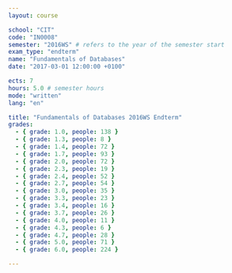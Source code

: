 ```yaml
---
layout: course

school: "CIT"
code: "IN0008"
semester: "2016WS" # refers to the year of the semester start
exam_type: "endterm"
name: "Fundamentals of Databases"
date: "2017-03-01 12:00:00 +0100"

ects: 7
hours: 5.0 # semester hours
mode: "written"
lang: "en"

title: "Fundamentals of Databases 2016WS Endterm"
grades:
  - { grade: 1.0, people: 138 }
  - { grade: 1.3, people: 8 }
  - { grade: 1.4, people: 72 }
  - { grade: 1.7, people: 93 }
  - { grade: 2.0, people: 72 }
  - { grade: 2.3, people: 19 }
  - { grade: 2.4, people: 52 }
  - { grade: 2.7, people: 54 }
  - { grade: 3.0, people: 35 }
  - { grade: 3.3, people: 23 }
  - { grade: 3.4, people: 16 }
  - { grade: 3.7, people: 26 }
  - { grade: 4.0, people: 11 }
  - { grade: 4.3, people: 6 }
  - { grade: 4.7, people: 28 }
  - { grade: 5.0, people: 71 }
  - { grade: 6.0, people: 224 }

---
```



